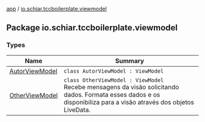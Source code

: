 [app](../index.md) / [io.schiar.tccboilerplate.viewmodel](./index.md)

## Package io.schiar.tccboilerplate.viewmodel

### Types

| Name | Summary |
|---|---|
| [AutorViewModel](-autor-view-model/index.md) | `class AutorViewModel : ViewModel` |
| [OtherViewModel](-other-view-model/index.md) | `class OtherViewModel : ViewModel`<br>Recebe mensagens da visão solicitando dados. Formata esses dados e os disponibiliza para a visão através dos objetos LiveData. |

